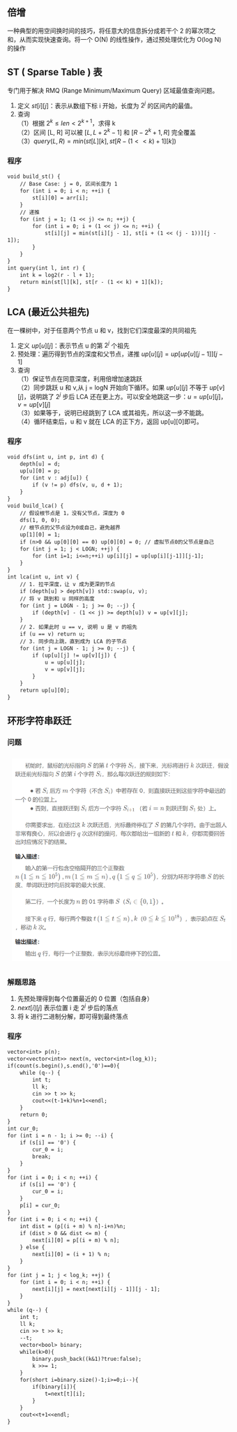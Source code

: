 ## 倍增
一种典型的用空间换时间的技巧，将任意大的信息拆分成若干个 2 的幂次项之和，从而实现快速查询。将一个 O(N) 的线性操作，通过预处理优化为 O(log N) 的操作
## ST ( Sparse Table ) 表
专门用于解决 RMQ (Range Minimum/Maximum Query) 区域最值查询问题。
1. 定义 $st[i][j]$：表示从数组下标 i 开始，长度为 $2 ^j$ 的区间内的最值。
2. 查询\
（1）根据 $2^k \le len < 2^{k+1}$，求得 k\
（2）区间 [L, R] 可以被 $[L,L+2^k-1]$ 和 $[R-2^k+1,R]$ 完全覆盖\
（3）$query(L, R) = min(st[L][k], st[R - (1 << k) + 1][k])$
### 程序
```
void build_st() {
    // Base Case: j = 0, 区间长度为 1
    for (int i = 0; i < n; ++i) {
        st[i][0] = arr[i];
    }
    // 递推
    for (int j = 1; (1 << j) <= n; ++j) {
        for (int i = 0; i + (1 << j) <= n; ++i) {
            st[i][j] = min(st[i][j - 1], st[i + (1 << (j - 1))][j - 1]);
        }
    }
}
int query(int l, int r) {
    int k = log2(r - l + 1);
    return min(st[l][k], st[r - (1 << k) + 1][k]);
}
```
## LCA (最近公共祖先)
在一棵树中，对于任意两个节点 u 和 v，找到它们深度最深的共同祖先
1. 定义 $up[u][j]$：表示节点 u 的第 $2 ^j$ 个祖先
2. 预处理：遍历得到节点的深度和父节点，递推 $up[u][j]=up[up[u][j-1]][j-1]$
3. 查询\
（1）保证节点在同意深度，利用倍增加速跳跃\
（2）同步跳跃 u 和 v,从 j = logN 开始向下循环。如果 $up[u][j]$ 不等于 $up[v][j]$，说明跳了 $2 ^j$ 步后 LCA 还在更上方。可以安全地跳这一步：$u=up[u][j]，v=up[v][j]$\
（3）如果等于，说明已经跳到了 LCA 或其祖先，所以这一步不能跳。\
（4）循环结束后，u 和 v 就在 LCA 的正下方，返回 up[u][0]即可。
### 程序
```
void dfs(int u, int p, int d) {
    depth[u] = d;
    up[u][0] = p;
    for (int v : adj[u]) {
        if (v != p) dfs(v, u, d + 1);
    }
}
void build_lca() {
    // 假设根节点是 1，没有父节点，深度为 0
    dfs(1, 0, 0); 
    // 根节点的父节点设为0或自己，避免越界
    up[1][0] = 1;
    if (n>0 && up[0][0] == 0) up[0][0] = 0; // 虚拟节点0的父节点是自己
    for (int j = 1; j < LOGN; ++j) {
        for (int i=1; i<=n;++i) up[i][j] = up[up[i][j-1]][j-1];
    }
}
int lca(int u, int v) {
    // 1. 拉平深度，让 v 成为更深的节点
    if (depth[u] > depth[v]) std::swap(u, v);
    // 将 v 跳到和 u 同样的高度
    for (int j = LOGN - 1; j >= 0; --j) {
        if (depth[v] - (1 << j) >= depth[u]) v = up[v][j];
    }
    // 2. 如果此时 u == v, 说明 u 是 v 的祖先
    if (u == v) return u;
    // 3. 同步向上跳，直到成为 LCA 的子节点
    for (int j = LOGN - 1; j >= 0; --j) {
        if (up[u][j] != up[v][j]) {
            u = up[u][j];
            v = up[v][j];
        }
    }
    return up[u][0];
}
```
## 环形字符串跃迁
### 问题
<img src="../../pic/C-Lang/Algorithm/bl_exp1.png" style="width:600px;padding:10px;"/>

### 解题思路
1. 先预处理得到每个位置最近的 0 位置（包括自身）
2. $next[i][j]$ 表示位置 i 走 $2 ^j$ 步后的落点
3. 将 k 进行二进制分解，即可得到最终落点
### 程序
```
vector<int> p(n);
vector<vector<int>> next(n, vector<int>(log_k));
if(count(s.begin(),s.end(),'0')==0){
    while (q--) {
        int t;
        ll k;
        cin >> t >> k;
        cout<<(t-1+k)%n+1<<endl;
    }
    return 0;
}
int cur_0;
for (int i = n - 1; i >= 0; --i) {
    if (s[i] == '0') {
        cur_0 = i;
        break;
    }
}
for (int i = 0; i < n; ++i) {
    if (s[i] == '0') {
        cur_0 = i;
    }
    p[i] = cur_0;
}
for (int i = 0; i < n; ++i) {
    int dist = (p[(i + m) % n]-i+n)%n;
    if (dist > 0 && dist <= m) {
        next[i][0] = p[(i + m) % n];
    } else {
        next[i][0] = (i + 1) % n;
    }
}
for (int j = 1; j < log_k; ++j) {
    for (int i = 0; i < n; ++i) {
        next[i][j] = next[next[i][j - 1]][j - 1];
    }
} 
while (q--) {
    int t;
    ll k;
    cin >> t >> k;
    --t;
    vector<bool> binary;
    while(k>0){
        binary.push_back((k&1)?true:false);
        k >>= 1;
    }
    for(short i=binary.size()-1;i>=0;i--){
        if(binary[i]){
            t=next[t][i];
        }
    }
    cout<<t+1<<endl;
}
```